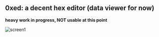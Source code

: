 ## 0xed: a decent hex editor (data viewer for now)

**heavy work in progress, NOT usable at this point**

![screen1](https://i.imgur.com/YKdld9P.png "screen1")